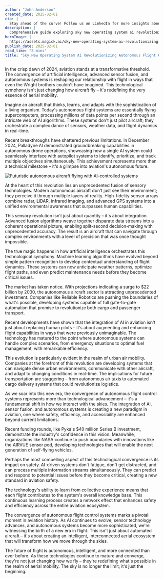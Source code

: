 ```yaml
---
author: "John Anderson"
created_date: 2025-02-01
cta: |
  Stay ahead of the curve! Follow us on LinkedIn for more insights about sky new operating system ai revolutionizing autonomous flight control and other cutting-edge developments in AI and technology.
description: |
  Comprehensive guide exploring sky new operating system ai revolutionizing autonomous flight control and its impact on modern technology.
heroImage: |
  https://assets.magick.ai/sky-new-operating-system-ai-revolutionizing-autonomous-flight-control.png
publish_date: 2025-02-01
read_time: "8 mins"
title: "Sky New Operating System Ai Revolutionizing Autonomous Flight Control"
---
```


In the crisp dawn of 2024, aviation stands at a transformative threshold. The convergence of artificial intelligence, advanced sensor fusion, and autonomous systems is reshaping our relationship with flight in ways that even the Wright brothers couldn't have imagined. This technological symphony isn't just changing how aircraft fly – it's redefining the very essence of aerial mobility.

Imagine an aircraft that thinks, learns, and adapts with the sophistication of a living organism. Today's autonomous flight systems are essentially flying supercomputers, processing millions of data points per second through an intricate web of AI algorithms. These systems don't just pilot aircraft; they orchestrate a complex dance of sensors, weather data, and flight dynamics in real-time.

Recent breakthroughs have shattered previous limitations. In December 2024, Palladyne AI demonstrated groundbreaking capabilities in autonomous drone operations, showcasing how a single AI system could seamlessly interface with autopilot systems to identify, prioritize, and track multiple objectives simultaneously. This achievement represents more than a technical milestone – it's a glimpse into aviation's autonomous future.

![Futuristic autonomous aircraft flying with AI-controlled systems](https://assets.magick.ai/aviation-ai-hero.jpg)

At the heart of this revolution lies an unprecedented fusion of sensory technologies. Modern autonomous aircraft don't just see their environment; they perceive it through multiple layers of reality. High-fidelity sensor arrays combine radar, LiDAR, infrared imaging, and advanced GPS systems into a unified environmental awareness that surpasses human capabilities.

This sensory revolution isn't just about quantity – it's about integration. Advanced fusion algorithms weave together disparate data streams into a coherent operational picture, enabling split-second decision-making with unprecedented accuracy. The result is an aircraft that can navigate through complex environments with a level of precision that was once thought impossible.

The true magic happens in how artificial intelligence orchestrates this technological symphony. Machine learning algorithms have evolved beyond simple pattern recognition to develop contextual understanding of flight dynamics. These systems can now anticipate weather patterns, optimize flight paths, and even predict maintenance needs before they become critical issues.

The market has taken notice. With projections indicating a surge to $22 billion by 2030, the autonomous aircraft sector is attracting unprecedented investment. Companies like Reliable Robotics are pushing the boundaries of what's possible, developing systems capable of full gate-to-gate automation that promise to revolutionize both cargo and passenger transport.

Recent developments have shown that the integration of AI in aviation isn't just about replacing human pilots – it's about augmenting and enhancing flight capabilities in ways that were previously unimaginable. The technology has matured to the point where autonomous systems can handle complex scenarios, from emergency situations to optimal fuel management, with remarkable efficiency.

This evolution is particularly evident in the realm of urban air mobility. Companies at the forefront of this revolution are developing systems that can navigate dense urban environments, communicate with other aircraft, and adapt to changing conditions in real-time. The implications for future transportation are staggering – from autonomous air taxis to automated cargo delivery systems that could revolutionize logistics.

As we soar into this new era, the convergence of autonomous flight control systems represents more than technological advancement – it's a fundamental shift in how we interact with the skies. The integration of AI, sensor fusion, and autonomous systems is creating a new paradigm in aviation, one where safety, efficiency, and accessibility are enhanced beyond current limitations.

Recent funding rounds, like Pyka's $40 million Series B investment, demonstrate the industry's confidence in this vision. Meanwhile, organizations like NASA continue to push boundaries with innovations like the AIRVUE sensor pod, developing technologies that will enable the next generation of self-flying vehicles.

Perhaps the most compelling aspect of this technological convergence is its impact on safety. AI-driven systems don't fatigue, don't get distracted, and can process multiple information streams simultaneously. They can predict and respond to potential issues before they become critical, creating a new standard in aviation safety.

The technology's ability to learn from collective experience means that each flight contributes to the system's overall knowledge base. This continuous learning process creates a network effect that enhances safety and efficiency across the entire aviation ecosystem.

The convergence of autonomous flight control systems marks a pivotal moment in aviation history. As AI continues to evolve, sensor technology advances, and autonomous systems become more sophisticated, we're witnessing the birth of a new era in flight. This isn't just about automated aircraft – it's about creating an intelligent, interconnected aerial ecosystem that will transform how we move through the skies.

The future of flight is autonomous, intelligent, and more connected than ever before. As these technologies continue to mature and converge, they're not just changing how we fly – they're redefining what's possible in the realm of aerial mobility. The sky is no longer the limit; it's just the beginning.